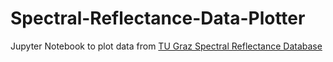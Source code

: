 # Spectral-Reflectance-Data-Plotter
Jupyter Notebook to plot data from [TU Graz Spectral Reflectance Database](https://zenodo.org/record/7467552#.ZBIFb9LMJhE)

